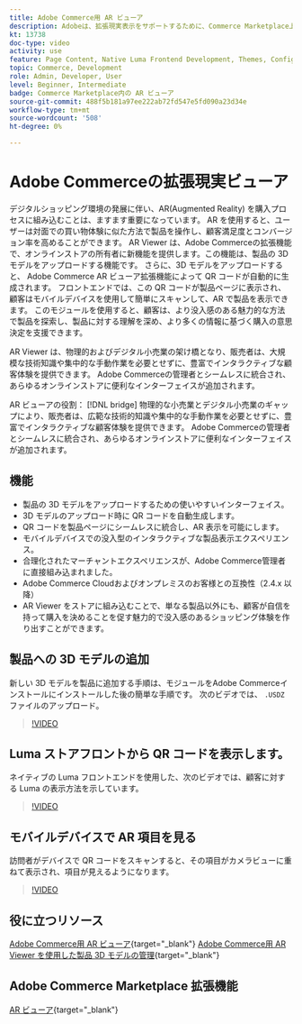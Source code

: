 ```yaml
---
title: Adobe Commerce用 AR ビューア
description: Adobeは、拡張現実表示をサポートするために、Commerce Marketplace上で使用できるモジュールをリリースしました。
kt: 13738
doc-type: video
activity: use
feature: Page Content, Native Luma Frontend Development, Themes, Configuration
topic: Commerce, Development
role: Admin, Developer, User
level: Beginner, Intermediate
badge: Commerce Marketplace内の AR ビューア
source-git-commit: 488f5b181a97ee222ab72fd547e5fd090a23d34e
workflow-type: tm+mt
source-wordcount: '508'
ht-degree: 0%

---
```



# Adobe Commerceの拡張現実ビューア

デジタルショッピング環境の発展に伴い、AR(Augmented Reality) を購入プロセスに組み込むことは、ますます重要になっています。 AR を使用すると、ユーザーは対面での買い物体験に似た方法で製品を操作し、顧客満足度とコンバージョン率を高めることができます。
AR Viewer は、Adobe Commerceの拡張機能で、オンラインストアの所有者に新機能を提供します。この機能は、製品の 3D モデルをアップロードする機能です。 さらに、3D モデルをアップロードすると、 Adobe Commerce AR ビューア拡張機能によって QR コードが自動的に生成されます。 フロントエンドでは、この QR コードが製品ページに表示され、顧客はモバイルデバイスを使用して簡単にスキャンして、AR で製品を表示できます。 このモジュールを使用すると、顧客は、より没入感のある魅力的な方法で製品を探索し、製品に対する理解を深め、より多くの情報に基づく購入の意思決定を支援できます。

AR Viewer は、物理的およびデジタル小売業の架け橋となり、販売者は、大規模な技術知識や集中的な手動作業を必要とせずに、豊富でインタラクティブな顧客体験を提供できます。 Adobe Commerceの管理者とシームレスに統合され、あらゆるオンラインストアに便利なインターフェイスが追加されます。

AR ビューアの役割： [!DNL bridge] 物理的な小売業とデジタル小売業のギャップにより、販売者は、広範な技術的知識や集中的な手動作業を必要とせずに、豊富でインタラクティブな顧客体験を提供できます。 Adobe Commerceの管理者とシームレスに統合され、あらゆるオンラインストアに便利なインターフェイスが追加されます。

## 機能

- 製品の 3D モデルをアップロードするための使いやすいインターフェイス。
- 3D モデルのアップロード時に QR コードを自動生成します。
- QR コードを製品ページにシームレスに統合し、AR 表示を可能にします。
- モバイルデバイスでの没入型のインタラクティブな製品表示エクスペリエンス。
- 合理化されたマーチャントエクスペリエンスが、Adobe Commerce管理者に直接組み込まれました。
- Adobe Commerce Cloudおよびオンプレミスのお客様との互換性（2.4.x 以降）
- AR Viewer をストアに組み込むことで、単なる製品以外にも、顧客が自信を持って購入を決めることを促す魅力的で没入感のあるショッピング体験を作り出すことができます。

## 製品への 3D モデルの追加

新しい 3D モデルを製品に追加する手順は、モジュールをAdobe Commerceインストールにインストールした後の簡単な手順です。
次のビデオでは、 `.USDZ` ファイルのアップロード。

>[!VIDEO](https://video.tv.adobe.com/v/3422370?learn=on)

## Luma ストアフロントから QR コードを表示します。

ネイティブの Luma フロントエンドを使用した、次のビデオでは、顧客に対する Luma の表示方法を示しています。

>[!VIDEO](https://video.tv.adobe.com/v/3422371?learn=on)

## モバイルデバイスで AR 項目を見る

訪問者がデバイスで QR コードをスキャンすると、その項目がカメラビューに重ねて表示され、項目が見えるようになります。

>[!VIDEO](https://video.tv.adobe.com/v/3422372?learn=on)

## 役に立つリソース

[Adobe Commerce用 AR ビューア](https://experienceleague.adobe.com/docs/commerce-admin/catalog/products/digital-assets/product-3d-model/ar-viewer-overview.html){target="_blank"}
[Adobe Commerce用 AR Viewer を使用した製品 3D モデルの管理](https://experienceleague.adobe.com/docs/commerce-admin/catalog/products/digital-assets/product-3d-model/ar-viewer-setup.html){target="_blank"}

## Adobe Commerce Marketplace 拡張機能

[AR ビューア](https://commercemarketplace.adobe.com/magento-module-arviewer.html){target="_blank"}

